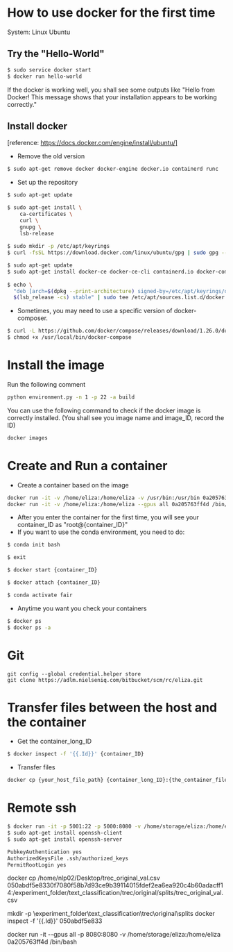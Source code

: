 # How to use docker for the first time

System: Linux Ubuntu 

## Try the "Hello-World"
```bash
$ sudo service docker start 
$ docker run hello-world
```
If the docker is working well, you shall see some outputs like "Hello from Docker! This message shows that your installation appears to be working correctly."

## Install docker
[reference: https://docs.docker.com/engine/install/ubuntu/]
- Remove the old version
```bash
$ sudo apt-get remove docker docker-engine docker.io containerd runc
```
- Set up the repository 
```bash
$ sudo apt-get update

$ sudo apt-get install \
    ca-certificates \
    curl \
    gnupg \
    lsb-release
    
$ sudo mkdir -p /etc/apt/keyrings
$ curl -fsSL https://download.docker.com/linux/ubuntu/gpg | sudo gpg --dearmor -o /etc/apt/keyrings/docker.gpg

$ sudo apt-get update
$ sudo apt-get install docker-ce docker-ce-cli containerd.io docker-compose-plugin
 
$ echo \
  "deb [arch=$(dpkg --print-architecture) signed-by=/etc/apt/keyrings/docker.gpg] https://download.docker.com/linux/ubuntu \
  $(lsb_release -cs) stable" | sudo tee /etc/apt/sources.list.d/docker.list > /dev/null

```
- Sometimes, you may need to use a specific version of docker-composer.
```bash
$ curl -L https://github.com/docker/compose/releases/download/1.26.0/docker-compose-`uname -s`-`uname -m` -o /usr/local/bin/docker-compose
$ chmod +x /usr/local/bin/docker-compose
```


# Install the image

Run the following comment
```bash
python environment.py -n 1 -p 22 -a build
```

You can use the following command to check if the docker image is correctly installed. (You shall see you image name and image_ID, record the ID)

```bash
docker images
```

# Create and Run a container
- Create a container based on the image
```bash
docker run -it -v /home/eliza:/home/eliza -v /usr/bin:/usr/bin 0a205763ff4d /bin/bash
docker run -it -v /home/eliza:/home/eliza --gpus all 0a205763ff4d /bin/bash
```
- After you enter the container for the first time, you will see your container_ID as "root@{container_ID}"
- If you want to use the conda environment, you need to do:
```bash
$ conda init bash

$ exit

$ docker start {container_ID}

$ docker attach {container_ID}

$ conda activate fair
```

- Anytime you want you check your containers
```bash
$ docker ps
$ docker ps -a
```


# Git
```
git config --global credential.helper store
git clone https://adlm.nielseniq.com/bitbucket/scm/rc/eliza.git
```


# Transfer files between the host and the container
- Get the container_long_ID
```bash
$ docker inspect -f '{{.Id}}' {container_ID}
```

- Transfer files
```bash
docker cp {your_host_file_path} {container_long_ID}:{the_container_file_path}
```


# Remote ssh
```bash
$ docker run -it -p 5001:22 -p 5000:8080 -v /home/storage/eliza:/home/eliza e11195ce59d6 /bin/bash
$ sudo apt-get install openssh-client
$ sudo apt-get install openssh-server

PubkeyAuthentication yes
AuthorizedKeysFile .ssh/authorized_keys
PermitRootLogin yes
```

docker cp /home/nlp02/Desktop/trec_original_val.csv 050abdf5e8330f7080f58b7d93ce9b39114015fdef2ea6ea920c4b60adacff14:/experiment_folder/text_classification/trec/original/splits/trec_original_val.csv


mkdir -p \experiment_folder\text_classification\trec\original\splits
docker inspect -f '{{.Id}}' 050abdf5e833

docker run -it --gpus all -p 8080:8080 -v /home/storage/eliza:/home/eliza 0a205763ff4d /bin/bash
